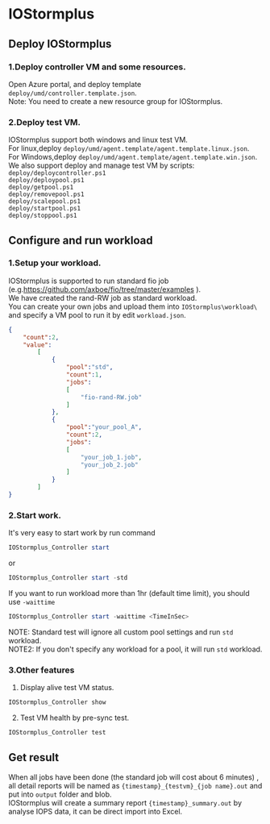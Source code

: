 # IOStormplus

## Deploy IOStormplus
### 1.Deploy controller VM and some resources.
Open Azure portal, and deploy template `deploy/umd/controller.template.json`.<br>
Note: You need to create a new resource group for IOStormplus.
### 2.Deploy test VM.
IOStormplus support both windows and linux test VM. <br>
For linux,deploy `deploy/umd/agent.template/agent.template.linux.json`. <br>
For Windows,deploy `deploy/umd/agent.template/agent.template.win.json`. <br>
We also support deploy and manage test VM by scripts: <br>
`deploy/deploycontroller.ps1` <br>
`deploy/deploypool.ps1` <br>
`deploy/getpool.ps1` <br>
`deploy/removepool.ps1` <br>
`deploy/scalepool.ps1` <br>
`deploy/startpool.ps1` <br>
`deploy/stoppool.ps1`
## Configure and run workload
### 1.Setup your workload.
IOStormplus is supported to run standard fio job (e.g.https://github.com/axboe/fio/tree/master/examples ). <br>
We have created the rand-RW job as standard workload. <br>
You can create your own jobs and upload them into `IOStormplus\workload\` and specify a VM pool to run it by edit `workload.json`.
``` JSON
{
	"count":2,
	"value":
		[
			{
				"pool":"std",
				"count":1,
				"jobs":
				[
					"fio-rand-RW.job"
				]
			},
			{
				"pool":"your_pool_A",
				"count":2,
				"jobs":
				[
					"your_job_1.job",
					"your_job_2.job"
				]
			}
		]
}
```
### 2.Start work.
It's very easy to start work by run command
```PowerShell
IOStormplus_Controller start
```
or 
```PowerShell
IOStormplus_Controller start -std
```
If you want to run workload more than 1hr (default time limit), you should use `-waittime` <br>
```PowerShell
IOStormplus_Controller start -waittime <TimeInSec>
```
NOTE: Standard test will ignore all custom pool settings and run `std` workload.<br>
NOTE2: If you don't specify any workload for a pool, it will run `std` workload.
### 3.Other features
1. Display alive test VM status.
```PowerShell
IOStormplus_Controller show
```
2. Test VM health by pre-sync test.
```PowerShell
IOStormplus_Controller test
```
## Get result
When all jobs have been done (the standard job will cost about 6 minutes)
, all detail reports will be named as `{timestamp}_{testvm}_{job name}.out` and put into `output` folder and blob. <br>
IOStormplus will create a summary report `{timestamp}_summary.out` by analyse IOPS data, it can be direct import into Excel.
